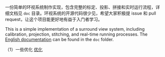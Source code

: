 一份简单的环视系统制作实现，包含完整的标定、投影、拼接和实时运行流程，详细文档见 `doc` 目录。环视系统的开源代码很少见，希望大家积极提 issue 和 pull request，让这个项目能更好地有益于入门者学习。


This is a simple implementation of a surround view system, including calibration, projection, stitching, and real-time running processes. The [English documentation](https://github.com/hynpu/surround-view-system-introduction/blob/master/doc/en.md) can be found in the `doc` folder.

（1）一些优化
[优化](https://www.zhihu.com/column/c_1696190558530326528)
